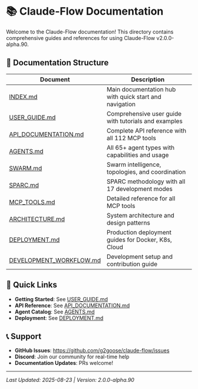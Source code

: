 # 📚 Claude-Flow Documentation

Welcome to the Claude-Flow documentation! This directory contains comprehensive guides and references for using Claude-Flow v2.0.0-alpha.90.

## 📖 Documentation Structure

| Document | Description |
|----------|-------------|
| [INDEX.md](INDEX.md) | Main documentation hub with quick start and navigation |
| [USER_GUIDE.md](USER_GUIDE.md) | Comprehensive user guide with tutorials and examples |
| [API_DOCUMENTATION.md](API_DOCUMENTATION.md) | Complete API reference with all 112 MCP tools |
| [AGENTS.md](AGENTS.md) | All 65+ agent types with capabilities and usage |
| [SWARM.md](SWARM.md) | Swarm intelligence, topologies, and coordination |
| [SPARC.md](SPARC.md) | SPARC methodology with all 17 development modes |
| [MCP_TOOLS.md](MCP_TOOLS.md) | Detailed reference for all MCP tools |
| [ARCHITECTURE.md](ARCHITECTURE.md) | System architecture and design patterns |
| [DEPLOYMENT.md](DEPLOYMENT.md) | Production deployment guides for Docker, K8s, Cloud |
| [DEVELOPMENT_WORKFLOW.md](DEVELOPMENT_WORKFLOW.md) | Development setup and contribution guide |

## 🚀 Quick Links

- **Getting Started**: See [USER_GUIDE.md](USER_GUIDE.md#getting-started)
- **API Reference**: See [API_DOCUMENTATION.md](API_DOCUMENTATION.md)
- **Agent Catalog**: See [AGENTS.md](AGENTS.md)
- **Deployment**: See [DEPLOYMENT.md](DEPLOYMENT.md)

## 📞 Support

- **GitHub Issues**: https://github.com/g2goose/claude-flow/issues
- **Discord**: Join our community for real-time help
- **Documentation Updates**: PRs welcome!

---

*Last Updated: 2025-08-23 | Version: 2.0.0-alpha.90*